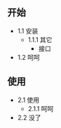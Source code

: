 ## 开始
- 1.1 安装
    + 1.1.1 其它          
        * 接口            
- 1.2 呵呵

## 使用
- 2.1 使用 
    + 2.1.1 呵呵
- 2.2 没了